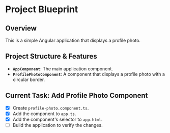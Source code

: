 # Project Blueprint

## Overview

This is a simple Angular application that displays a profile photo.

## Project Structure & Features

*   **`AppComponent`**: The main application component.
*   **`ProfilePhotoComponent`**: A component that displays a profile photo with a circular border.

## Current Task: Add Profile Photo Component

*   [x] Create `profile-photo.component.ts`.
*   [x] Add the component to `app.ts`.
*   [x] Add the component's selector to `app.html`.
*   [ ] Build the application to verify the changes.